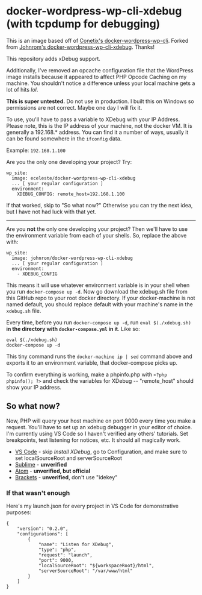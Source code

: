 # docker-wordpress-wp-cli-xdebug (with tcpdump for debugging)

This is an image based off of [Conetix's docker-wordpress-wp-cli](https://github.com/conetix/docker-wordpress-wp-cli).
Forked from [Johnrom's docker-wordpress-wp-cli-xdebug](https://github.com/johnrom/docker-wordpress-wp-cli-xdebug). Thanks!

This repository adds xDebug support.

Additionally, I've removed an opcache configuration file that the WordPress image installs because it appeared to affect PHP Opcode Caching on my machine. You shouldn't notice a difference unless your local machine gets a lot of hits *lol*.

**This is super untested.** Do not use in production. I built this on Windows so permissions are not correct. Maybe one day I will fix it.

To use, you'll have to pass a variable to XDebug with your IP Address. Please note, this is the IP address of your machine, not the docker VM. It is generally a 192.168.\* address. You can find it a number of ways, usually it can be found somewhere in the `ifconfig` data.

Example: `192.168.1.100`

Are you the only one developing your project? Try:

```
wp_site:
  image: eceleste/docker-wordpress-wp-cli-xdebug
  ... [ your regular configuration ]
  environment:
    XDEBUG_CONFIG: remote_host=192.168.1.100
```

If that worked, skip to "So what now?" Otherwise you can try the next idea, but I have not had luck with that yet.

---

Are you **not** the only one developing your project? Then we'll have to use the environment variable from each of your shells. So, replace the above with:

```
wp_site:
  image: johnrom/docker-wordpress-wp-cli-xdebug
  ... [ your regular configuration ]
  environment:
    - XDEBUG_CONFIG
```

This means it will use whatever environment variable is in your shell when you run `docker-compose up -d`. Now go download the xdebug.sh file from this GitHub repo to your root docker directory. If your docker-machine is not named default, you should replace default with your machine's name in the `xdebug.sh` file.

Every time, before you run `docker-compose up -d`, run `eval $(./xdebug.sh)` **in the directory with `docker-compose.yml` in it**. Like so:

```
eval $(./xdebug.sh)
docker-compose up -d
```

This tiny command runs the `docker-machine ip | sed` command above and exports it to an environment variable, that docker-compose picks up.

To confirm everything is working, make a phpinfo.php with `<?php phpinfo(); ?>` and check the variables for XDebug -- "remote_host" should show your IP address.

## So what now?

Now, PHP will query your host machine on port 9000 every time you make a request. You'll have to set up an xdebug debugger in your editor of choice. I'm currently using VS Code so I haven't verified any others' tutorials. Set breakpoints, test listening for notices, etc. It should all magically work.

- [VS Code](https://github.com/felixfbecker/vscode-php-debug) - skip *Install XDebug*, go to Configuration, and make sure to set localSourceRoot and serverSourceRoot
- [Sublime](https://github.com/martomo/SublimeTextXdebug) - **unverified**
- [Atom](https://atom.io/packages/php-debug) - **unverified, but official**
- [Brackets](https://github.com/spocke/php-debugger) - **unverified**, don't use "idekey"

### If that wasn't enough

Here's my launch.json for every project in VS Code for demonstrative purposes:

```
{
	"version": "0.2.0",
	"configurations": [
		{
			"name": "Listen for XDebug",
			"type": "php",
			"request": "launch",
			"port": 9000,
			"localSourceRoot": "${workspaceRoot}/html",
			"serverSourceRoot": "/var/www/html"
		}
	]
}
```
